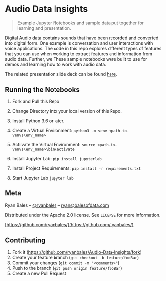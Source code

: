 # Audio Data Insights
> Example Jupyter Notebooks and sample data put together for learning and presentation.


Digital Audio data contains sounds that have been recorded and converted into digital form. One example is conversation and user interactions with voice applications.  The code in this repo explores different types of features that you can use when working to extract features and information from audio data.  Further, we These sample notebooks were built to use for demos and learning how to work with audio data.  

The related presentation slide deck can be found [here](https://t.co/oCUZt4Q5xp).


## Running the Notebooks

1. Fork and Pull this Repo

2. Change Directory into your local version of this Repo.

3. Install Python 3.6 or later.

4. Create a Virtual Environment: ```python3 -m venv <path-to-venvs\env_name>```

5. Actiivate the Virtual Environment: ```source <path-to-venvs\env_name>\bin\activate```

6. Install Jupyter Lab: ```pip install jupyterlab```

7. Install Project Requirements: ```pip install -r requirements.txt```

8. Start Jupyter Lab ```jupyter lab```


## Meta

Ryan Bales – [@ryanbales](https://twitter.com/ryanbales) – ryan@balesofdata.com

Distributed under the Apache 2.0 license. See ``LICENSE`` for more information.

[https://github.com/ryanbales/](https://github.com/ryanbales/)

## Contributing

1. Fork it (<https://github.com/ryanbales/Audio-Data-Insights/fork>)
2. Create your feature branch (`git checkout -b feature/fooBar`)
3. Commit your changes (`git commit -m "<comments>"`)
4. Push to the branch (`git push origin feature/fooBar`)
5. Create a new Pull Request
